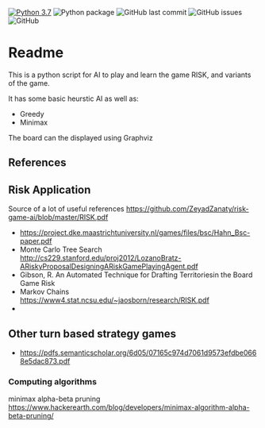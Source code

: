 [![Python 3.7](https://img.shields.io/badge/python-3.7-blue.svg)](https://www.python.org/downloads/release/python-370/)
![Python package](https://github.com/alexdawn/risk/workflows/Python%20package/badge.svg)
![GitHub last commit](https://img.shields.io/github/last-commit/alexdawn/risk)
![GitHub issues](https://img.shields.io/github/issues/alexdawn/risk)
![GitHub](https://img.shields.io/github/license/alexdawn/risk)

# Readme

This is a python script for AI to play and learn the game RISK, and variants of
the game.

It has some basic heurstic AI as well as:

* Greedy
* Minimax

The board can the displayed using Graphviz

## References

## Risk Application

Source of a lot of useful references https://github.com/ZeyadZanaty/risk-game-ai/blob/master/RISK.pdf

* https://project.dke.maastrichtuniversity.nl/games/files/bsc/Hahn_Bsc-paper.pdf
* Monte Carlo Tree Search http://cs229.stanford.edu/proj2012/LozanoBratz-ARiskyProposalDesigningARiskGamePlayingAgent.pdf
* Gibson, R. An Automated Technique for Drafting Territoriesin the Board Game Risk
* Markov Chains https://www4.stat.ncsu.edu/~jaosborn/research/RISK.pdf
*

## Other turn based strategy games

* https://pdfs.semanticscholar.org/6d05/07165c974d7061d9573efdbe0668e5dac873.pdf

### Computing algorithms

minimax alpha-beta pruning https://www.hackerearth.com/blog/developers/minimax-algorithm-alpha-beta-pruning/

